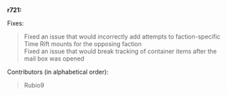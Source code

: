 **r721:**

Fixes:
> Fixed an issue that would incorrectly add attempts to faction-specific Time Rift mounts for the opposing faction
<br>Fixed an issue that would break tracking of container items after the mail box was opened

Contributors (in alphabetical order):
> Rubio9
